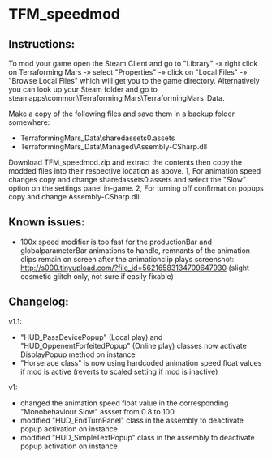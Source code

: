 # TFM_speedmod

Instructions:
-------------
To mod your game open the Steam Client and go to "Library" -» right click on Terraforming Mars -» select "Properties" -» click on "Local Files" -»  "Browse Local Files" which will get you to the game directory.
Alternatively you can look up your Steam folder and go to steamapps\common\Terraforming Mars\TerraformingMars_Data.

Make a copy of the following files and save them in a backup folder somewhere:
- TerraformingMars_Data\sharedassets0.assets
- TerraformingMars_Data\Managed\Assembly-CSharp.dll

Download TFM_speedmod.zip and extract the contents then copy the modded files into their respective location as above.
1, For animation speed changes copy and change sharedassets0.assets and select the "Slow" option on the settings panel in-game.
2, For turning off confirmation popups copy and change Assembly-CSharp.dll.


Known issues:
-------------
- 100x speed modifier is too fast for the productionBar and globalparameterBar animations to handle, remnants of the animation clips remain on screen after the animationclip plays
screenshot: http://s000.tinyupload.com/?file_id=56216583134709647930
(slight cosmetic glitch only, not sure if easily fixable)


Changelog:
----------
v1.1:
- "HUD_PassDevicePopup" (Local play) and "HUD_OppenentForfeitedPopup" (Online play) classes now activate DisplayPopup method on instance
- "Horserace class" is now using hardcoded animation speed float values if mod is active (reverts to scaled setting if mod is inactive)

v1:
- changed the animation speed float value in the corresponding "Monobehaviour Slow" assset from 0.8 to 100
- modified "HUD_EndTurnPanel" class in the assembly to deactivate popup activation on instance
- modified "HUD_SimpleTextPopup" class in the assembly to deactivate popup activation on instance
